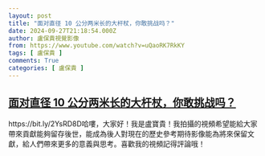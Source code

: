 ```yaml
---
layout: post
title: "面对直径 10 公分两米长的大杆杖，你敢挑战吗？"
date: 2024-09-27T21:18:54.000Z
author: 盧保貴視覺影像
from: https://www.youtube.com/watch?v=uQaoRK7RkKY
tags: [ 盧保貴 ]
comments: True
categories: [ 盧保貴 ]
---
```

<!--1727471934000-->
[面对直径 10 公分两米长的大杆杖，你敢挑战吗？](https://www.youtube.com/watch?v=uQaoRK7RkKY)
------

<div>
https://bit.ly/2YsRD8D哈嘍，大家好！我是盧寶貴！我拍攝的視頻希望能給大家帶來貢獻能夠留存後世，能成為後人對現在的歷史參考期待影像能為將來保留文獻，給人們帶來更多的意義與思考。喜歡我的視頻記得評論哦！
</div>
